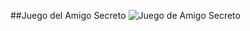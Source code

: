 ##Juego del Amigo Secreto
![Juego de Amigo Secreto](https://cdn1.gnarususercontent.com.br/6/409216/3ac446bc-bb20-4fbf-95a4-0a21c7abd066.png)
